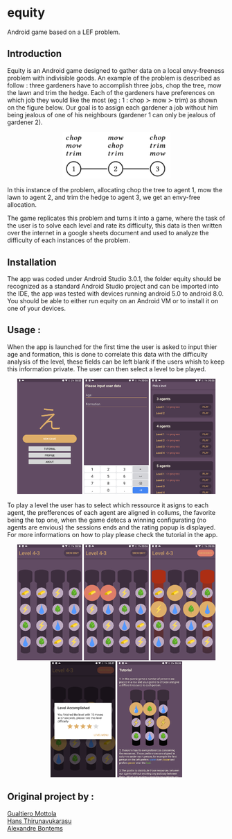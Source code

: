 # equity
Android game based on a LEF problem. 

## Introduction
Equity is an Android game designed to gather data on a local envy-freeness problem with indivisible goods. An example of
the problem is described as follow : three gardeners have to accomplish three jobs, chop the tree, mow the lawn
and trim the hedge. Each of the gardeners have preferences on which job they would like the most (eg : 1 : chop ≻ mow ≻
trim) as shown on the figure below. Our goal is to assign each gardener a job without him being jealous of one of his
neighbours (gardener 1 can only be jealous of gardener 2).  

<p align="center">
  <img src="https://raw.githubusercontent.com/gualt1995/equity/master/docs/Screens/garden.PNG" width="250" title="">
</p>

In this instance of the problem, allocating chop the tree to agent 1, mow the lawn to agent 2, and trim the hedge to agent 3, we get an envy-free allocation.  

The game replicates this problem and turns it into a game, where the task of the user is to solve each level and rate its difficulty, this data is then written over the internet in a google sheets document and used to analyze the difficulty of each instances of the problem.

## Installation
The app was coded under Android Studio 3.0.1, the folder equity should be recognized as a standard Android Studio project and
can be imported into the IDE, the app was tested with devices running android 5.0 to android 8.0. You should be able to either run equity on an Android VM or to install it on one of your devices.


## Usage :
When the app is launched for the first time the user is asked to input thier age and formation, this is done to correlate this data with the difficulty analysis of the level, these fields can be left blank if the users whish to keep this information 
private. The user can then select a level to be played.  
  
<p align="center">
    <img src="https://raw.githubusercontent.com/gualt1995/equity/master/docs/Screens/Screenshot_20180518-205557.png" width="150" title="">
    <img src="https://raw.githubusercontent.com/gualt1995/equity/master/docs/Screens/Screenshot_20180518-205614.png" width="150" title="">   
    <img src="https://raw.githubusercontent.com/gualt1995/equity/master/docs/Screens/Screenshot_20180518-205631.png" width="150" title="">
</p>
  
To play a level the user has to select which ressource it asigns to each agent, the prefferences of each agent are aligned 
in collums, the favorite being the top one, when the game detecs a winning configurating (no agents are envious) the sessions ends and the rating popup is displayed. For more informations on how to play please check the tutorial in the app.   
<p align="center">
    <img src="https://raw.githubusercontent.com/gualt1995/equity/master/docs/Screens/Screenshot_20180518-205639.png" width="150" title="">
    <img src="https://raw.githubusercontent.com/gualt1995/equity/master/docs/Screens/Screenshot_20180518-205645.png" width="150" title="">
    <img src="https://raw.githubusercontent.com/gualt1995/equity/master/docs/Screens/Screenshot_20180518-205656.png" width="150" title="">
      <img src="https://raw.githubusercontent.com/gualt1995/equity/master/docs/Screens/Screenshot_20180518-205707.png" width="150" title="">
  <img src="https://raw.githubusercontent.com/gualt1995/equity/master/docs/Screens/Screenshot_20180518-205606.png" width="150" title="">
</p>
  
## Original project by : 
[Gualtiero Mottola](https://github.com/gualt1995)<br>
[Hans Thirunavukarasu](https://github.com/ThiruHans)<br>
[Alexandre Bontems](https://github.com/schonwetter)<br>
